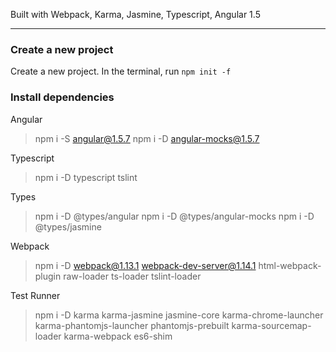 Built with Webpack, Karma, Jasmine, Typescript, Angular 1.5

---

### Create a new project

Create a new project.
In the terminal, run `npm init -f`

### Install dependencies

Angular
> npm i -S angular@1.5.7
> npm i -D angular-mocks@1.5.7

Typescript
> npm i -D typescript tslint

Types
> npm i -D @types/angular
> npm i -D @types/angular-mocks
> npm i -D @types/jasmine

Webpack
> npm i -D webpack@1.13.1 webpack-dev-server@1.14.1 html-webpack-plugin raw-loader ts-loader tslint-loader

Test Runner
> npm i -D karma karma-jasmine jasmine-core karma-chrome-launcher karma-phantomjs-launcher phantomjs-prebuilt karma-sourcemap-loader karma-webpack es6-shim

